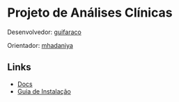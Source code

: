 # Projeto de Análises Clínicas

Desenvolvedor: [guifaraco](https://github.com/guifaraco)

Orientador: [mhadaniya](https://github.com/mhadaniya)

## Links

- [Docs](docs/README.md)
- [Guia de Instalação](analisesclinicas/README.md)
